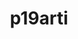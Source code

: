 ---
student: Ορέστης Αρτινόπουλος
title: p19arti 
contribution: " Κύριες αλλαγές στον τρόπο εργασίας του τομέα των γραφείων ήταν η επεξεργασία WYSIWYG η οποία τους επέτρεπε να βλέπουν το έγγραφο όπως θα εμφανιζόταν στην εκτυπωμένη σελίδα. Αυτό διευκόλυνε πολύ τη δημιουργία εγγράφων με επαγγελματική εμφάνιση χωρίς την ανάγκη σύνθετων κωδικών μορφοποίησης. Το γραφικό περιβάλλον του Alto εισήγαγε επίσης την έννοια της επεξεργασίας drag-and-drop, η οποία επέτρεπε στους χρήστες να μετακινούν κείμενο και γραφικά στην οθόνη κάνοντας απλώς κλικ και σύροντάς τα με το ποντίκι. Αυτό έκανε πολύ πιο εύκολη την αναδιάταξη του περιεχομένου και τη δημιουργία σύνθετων διατάξεων."
id: Π2019153
---